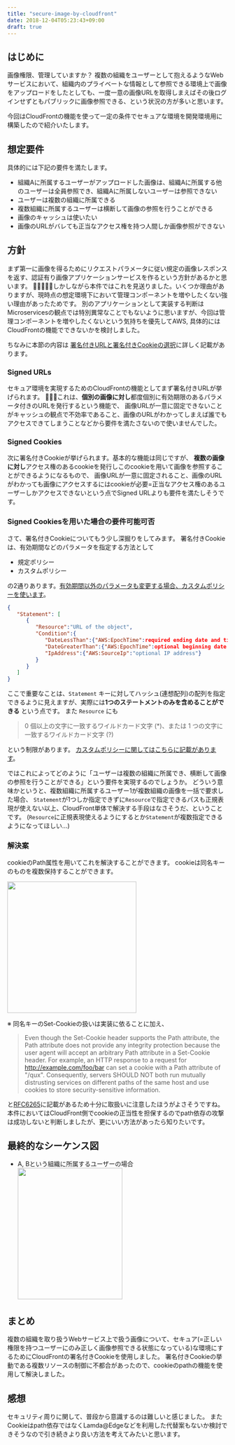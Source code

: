 ```yaml
---
title: "secure-image-by-cloudfront"
date: 2018-12-04T05:23:43+09:00
draft: true
---
```


## はじめに

画像権限、管理していますか？
複数の組織をユーザーとして抱えるようなWebサービスにおいて、組織内のプライベートな情報として参照できる環境上で画像をアップロードをしたとしても、一度一意の画像URLを取得しまえばその後ログインせずともパブリックに画像参照できる、という状況の方が多いと思います。

今回はCloudFrontの機能を使って一定の条件でセキュアな環境を開発環境用に構築したので紹介いたします。

## 想定要件
具体的には下記の要件を満たします。

* 組織Aに所属するユーザーがアップロードした画像は、組織Aに所属する他のユーザーは全員参照でき、組織Aに所属しないユーザーは参照できない
* ユーザーは複数の組織に所属できる
* 複数組織に所属するユーザーは横断して画像の参照を行うことができる
* 画像のキャッシュは使いたい
* 画像のURLがバレても正当なアクセス権を持つ人間しか画像参照ができない


## 方針
まず第一に画像を得るためにリクエストパラメータに従い規定の画像レスポンスを返す、認証有り画像アプリケーションサービスを作るという方針があるかと思います。
しかしながら本件ではこれを見送りました。いくつか理由がありますが、現時点の想定環境下において管理コンポーネントを増やしたくない強い理由があったためです。
別のアプリケーションとして実装する判断はMicroservicesの観点では特別異常なことでもないように思いますが、今回は管理コンポーネントを増やしたくないという気持ちを優先してAWS, 具体的にはCloudFrontの機能でできないかを検討しました。

ちなみに本節の内容は [署名付きURLと署名付きCookieの選択](https://docs.aws.amazon.com/ja_jp/AmazonCloudFront/latest/DeveloperGuide/private-content-choosing-signed-urls-cookies.html)に詳しく記載があります。

### Signed URLs
セキュア環境を実現するためのCloudFrontの機能としてまず署名付きURLが挙げられます。
これは、**個別の画像に対し**都度個別に有効期限のあるパラメータ付きのURLを発行するという機能で、
画像URLが一意に固定できないことがキャッシュの観点で不効率であること、画像のURLがわかってしまえば誰でもアクセスできてしまうことなどから要件を満たさないので使いませんでした。

### Signed Cookies
次に署名付きCookieが挙げられます。基本的な機能は同じですが、
**複数の画像に対し**アクセス権のあるcookieを発行しこのcookieを用いて画像を参照することができるようになるもので、
画像URLが一意に固定されること、画像のURLがわかっても画像にアクセスするにはcookieが必要=正当なアクセス権のあるユーザーしかアクセスできないという点でSigned URLよりも要件を満たしそうです。

### Signed Cookiesを用いた場合の要件可能可否
さて、署名付きCookieについてもう少し深掘りをしてみます。
署名付きCookieは、有効期間などのパラメータを指定する方法として

* 規定ポリシー
* カスタムポリシー

の2通りあります。[有効期間以外のパラメータも変更する場合、カスタムポリシーを使います](https://docs.aws.amazon.com/ja_jp/AmazonCloudFront/latest/DeveloperGuide/private-content-signed-cookies.html#private-content-choosing-canned-custom-cookies)。

```json
{
   "Statement": [
      {
         "Resource":"URL of the object",
         "Condition":{
            "DateLessThan":{"AWS:EpochTime":required ending date and time in Unix time format and UTC},
            "DateGreaterThan":{"AWS:EpochTime":optional beginning date and time in Unix time format and UTC},
            "IpAddress":{"AWS:SourceIp":"optional IP address"}
         }
      }
   ]
}
```

ここで重要なことは、`Statement` キーに対してハッシュ(連想配列)の配列を指定できるように見えますが、実際には**1つのステートメントのみを含めることができる** という点です。
また `Resource` にも

> 0 個以上の文字に一致するワイルドカード文字 (*)、または 1 つの文字に一致するワイルドカード文字 (?)

という制限があります。
[カスタムポリシーに関してはこちらに記載があります](https://docs.aws.amazon.com/ja_jp/AmazonCloudFront/latest/DeveloperGuide/private-content-setting-signed-cookie-custom-policy.html)。

ではこれによってどのように「ユーザーは複数の組織に所属でき、横断して画像の参照を行うことができる」という要件を実現するのでしょうか。
どういう意味かというと、複数組織に所属するユーザー1が複数組織の画像を一括で要求した場合、
`Statement`が1つしか指定できずに`Resource`で指定できるパスも正規表現が使えない以上、CloudFront単体で解決する手段はなさそうだ、ということです。 (`Resource`に正規表現使えるようにするとか`Statement`が複数指定できるようになってほしい...)

### 解決案
cookieのPath属性を用いてこれを解決することができます。
cookieは同名キーのものを複数保持することができます。

<a href="https://s3-ap-northeast-1.amazonaws.com/techblog.bucket/wp-content/uploads/2018/12/cookie_sequence.png" rel="shadowbox[images]" ><img src="https://s3-ap-northeast-1.amazonaws.com/techblog.bucket/wp-content/uploads/2018/12/cookie_sequence-295x300.png" alt="" width="295" height="300" class="alignnone size-medium wp-image-17782" /></a>

※ 同名キーのSet-Cookieの扱いは実装に依ることに加え、

> Even though the Set-Cookie header supports the Path attribute, the Path attribute does not provide any integrity protection because the user agent will accept an arbitrary Path attribute in a Set-Cookie header. For example, an HTTP response to a request for http://example.com/foo/bar can set a cookie with a Path attribute of "/qux". Consequently, servers SHOULD NOT both run mutually distrusting services on different paths of the same host and use cookies to store security-sensitive information.

と[RFC6265](https://httpwg.org/specs/rfc6265.html)に記載があるため十分に取扱いに注意したほうがよさそうですね。
本件においてはCloudFront側でcookieの正当性を担保するのでpath依存の攻撃は成功しないと判断しましたが、更にいい方法があったら知りたいです。


## 最終的なシーケンス図

* A, Bという組織に所属するユーザーの場合
<a href="https://s3-ap-northeast-1.amazonaws.com/techblog.bucket/wp-content/uploads/2018/12/sequence.png" rel="shadowbox[images]" ><img src="https://s3-ap-northeast-1.amazonaws.com/techblog.bucket/wp-content/uploads/2018/12/sequence-239x300.png" alt="" width="239" height="300" class="alignnone size-medium wp-image-17783" /></a>

## まとめ
複数の組織を取り扱うWebサービス上で扱う画像について、セキュア(=正しい権限を持つユーザーにのみ正しく画像参照できる状態になっている)な環境にするためにCloudFrontの署名付きCookieを使用しました。
署名付きCookieの挙動である複数リソースの制御に不都合があったので、cookieのpathの機能を使用して解決しました。

## 感想
セキュリティ周りに関して、普段から意識するのは難しいと感じました。
またCookieはpath依存ではなくLamda@Edgeなどを利用した代替案もないか検討できそうなので引き続きより良い方法を考えてみたいと思います。



